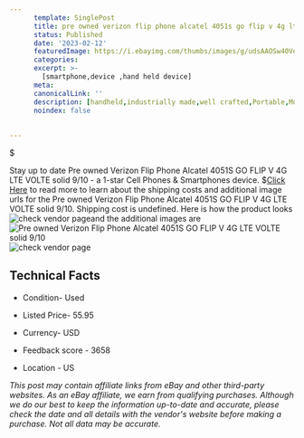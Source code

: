 ```yaml
---
      template: SinglePost
      title: pre owned verizon flip phone alcatel 4051s go flip v 4g lte volte solid 9 10
      status: Published
      date: '2023-02-12'
      featuredImage: https://i.ebayimg.com/thumbs/images/g/udsAAOSw40Ve2~xv/s-l225.jpg
      categories: 
      excerpt: >-
        [smartphone,device ,hand held device]
      meta:
      canonicalLink: ''
      description: [handheld,industrially made,well crafted,Portable,Mobile,Compact,Convenient,Lightweight,Maneuverable,Man-portable,Miniature,Carriable,Hand-held,Light,Holdable,Transportable,Mobile device,Pocket-sized,On-the-go,Wireless,Cordless,Compact size,Convenient size, smartphone,device ,hand held device]
      noindex: false
      
        
---
```

$

Stay up to date Pre owned Verizon Flip Phone Alcatel 4051S GO FLIP V 4G LTE VOLTE solid 9/10 - a 1-star Cell Phones & Smartphones device.
$[Click Here](https://www.ebay.com/itm/124276638213?hash=item1cef770205%3Ag%3AudsAAOSw40Ve2%7Exv&mkevt=1&mkcid=1&mkrid=711-53200-19255-0&campid=%253CePNCampaignId%253E&customid=%253CreferenceId%253E&toolid=10049) to read more to learn about the shipping costs and additional image urls for the Pre owned Verizon Flip Phone Alcatel 4051S GO FLIP V 4G LTE VOLTE solid 9/10. Shipping cost is undefined. Here is how the product looks ![check vendor page](https://i.ebayimg.com/thumbs/images/g/udsAAOSw40Ve2~xv/s-l225.jpg)and the additional images are![Pre owned Verizon Flip Phone Alcatel 4051S GO FLIP V 4G LTE VOLTE solid 9/10](https://i.ebayimg.com/images/g/udsAAOSw40Ve2~xv/s-l1200.jpg)![check vendor page]()



 ## Technical Facts 



     
      

 - Condition- Used 


      

 - Listed Price- 55.95 


      

 - Currency- USD 


      

 - Feedback score - 3658 


      

 - Location - US 


      
      

 *_This post may contain affiliate links from eBay and other third-party websites. As an eBay affiliate, we earn from qualifying purchases. Although we do our best to keep the information up-to-date and accurate, please check the date and all details with the vendor's website before making a purchase. Not all data may be accurate._*






